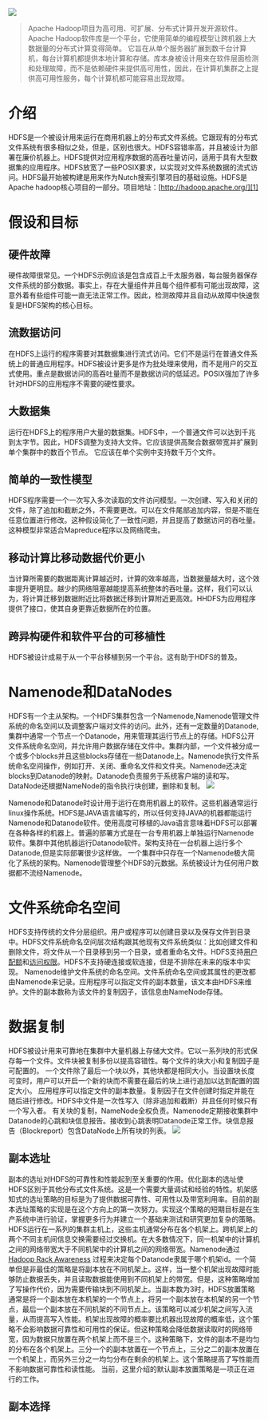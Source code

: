 ![][3]
> Apache Hadoop项目为高可用、可扩展、分布式计算开发开源软件。Apache Hadoop软件库是一个平台，它使用简单的编程模型让跨机器上大数据量的分布式计算变得简单。
它旨在从单个服务器扩展到数千台计算机，每台计算机都提供本地计算和存储。库本身被设计用来在软件层面检测和处理故障，而不是依赖硬件来提供高可用性，因此，在计算机集群之上提供高可用性服务，每个计算机都可能容易出现故障。

# 介绍
HDFS是一个被设计用来运行在商用机器上的分布式文件系统。它跟现有的分布式文件系统有很多相似之处，但是，区别也很大。HDFS容错率高，并且被设计为部署在廉价机器上。HDFS提供对应用程序数据的高吞吐量访问，适用于具有大型数据集的应用程序。HDFS放宽了一些POSIX要求，以实现对文件系统数据的流式访问。HDFS最开始被构建是用来作为Nutch搜索引擎项目的基础设施。HDFS是Apache hadoop核心项目的一部分。项目地址：[http://hadoop.apache.org/][1]

# 假设和目标
## 硬件故障
硬件故障很常见。一个HDFS示例应该是包含成百上千太服务器，每台服务器保存文件系统的部分数据。事实上，存在大量组件并且每个组件都有可能出现故障，这意外着有些组件可能一直无法正常工作。因此，检测故障并且自动从故障中快速恢复是HDFS架构的核心目标。
## 流数据访问
在HDFS上运行的程序需要对其数据集进行流式访问。它们不是运行在普通文件系统上的普通应用程序。HDFS被设计更多是作为批处理来使用，而不是用户的交互式使用。重点是数据访问的高吞吐量而不是数据访问的低延迟。POSIX强加了许多针对HDFS的应用程序不需要的硬性要求。
## 大数据集
运行在HDFS上的程序用户大量的数据集。HDFS中，一个普通文件可以达到千兆到太字节。因此，HDFS调整为支持大文件。它应该提供高聚合数据带宽并扩展到单个集群中的数百个节点。 它应该在单个实例中支持数千万个文件。

## 简单的一致性模型
HDFS程序需要一个一次写入多次读取的文件访问模型。一次创建、写入和关闭的文件，除了追加和截断之外，不需要更改。可以在文件尾部追加内容，但是不能在任意位置进行修改。这种假设简化了一致性问题，并且提高了数据访问的吞吐量。这种模型非常适合Mapreduce程序以及网络爬虫。
## 移动计算比移动数据代价更小
当计算所需要的数据距离计算越近时，计算的效率越高，当数据量越大时，这个效率提升更明显。越少的网络阻塞越能提高系统整体的吞吐量。这样，我们可以认为，将计算迁移到数据附近比将数据迁移到计算附近更高效。HHDFS为应用程序提供了接口，使其自身更靠近数据所在的位置。

## 跨异构硬件和软件平台的可移植性
HDFS被设计成易于从一个平台移植到另一个平台。这有助于HDFS的普及。

# Namenode和DataNodes
HDFS有一个主从架构。一个HDFS集群包含一个Namenode,Namenode管理文件系统的命名空间以及调整客户端对文件的访问。此外，还有一定数量的Datanode,集群中通常一个节点一个Datanode，用来管理其运行节点上的存储。HDFS公开文件系统命名空间，并允许用户数据存储在文件中。集群内部，一个文件被分成一个或多个blocks并且这些blocks存储在一些Datanode上。Namenode执行文件系统命名空间操作，例如打开、关闭、重命名文件和文件夹。Namenode还决定blocks到Datanode的映射。Datanode负责服务于系统客户端的读和写。DataNode还根据NameNode的指令执行块创建，删除和复制。
![][2]

Namenode和Datanode时设计用于运行在商用机器上的软件。这些机器通常运行linux操作系统。HDFS是JAVA语言编写的，所以任何支持JAVA的机器都能运行Namenode和Datanode软件。使用高度可移植的Java语言意味着HDFS可以部署在各种各样的机器上。普遍的部署方式是在一台专用机器上单独运行Namenode软件。集群中其他机器运行Datanode软件。架构支持在一台机器上运行多个Datanode,但是实际部署很少这样做。
一个集群中只存在一个Namenode极大简化了系统的架构。Namenode管理整个HDFS的元数据。系统被设计为任何用户数据都不流经Namenode。

# 文件系统命名空间
HDFS支持传统的文件分层组织。用户或程序可以创建目录以及保存文件到目录中。HDFS文件系统命名空间层次结构跟其他现有文件系统类似：比如创建文件和删除文件，将文件从一个目录移到另一个目录，或者重命名文件。HDFS支持[用户配额][4]和[访问权限][5]。HDFS不支持硬连接或软连接，但是不排除在未来的版本中实现。
Namenode维护文件系统的命名空间。文件系统命名空间或其属性的更改都由Namenode来记录。应用程序可以指定文件的副本数量，该文本由HDFS来维护。文件的副本数称为该文件的复制因子，该信息由NameNode存储。

# 数据复制
HDFS被设计用来可靠地在集群中大量机器上存储大文件。它以一系列块的形式保存每一个文件。文件块被复制多份以提高容错性。每个文件的块大小和复制因子是可配置的。
一个文件除了最后一个块以外，其他块都是相同大小。当设置块长度可变时，用户可以开启一个新的块而不需要在最后的块上进行追加以达到配置的固定大小。
应用程序可以指定文件的副本数量。复制因子在文件创建时指定并能在随后进行修改。HDFS中文件是一次性写入（除非追加和截断）并且任何时候只有一个写入者。
有关块的复制，NameNode全权负责。Namenode定期接收集群中Datanode的心跳和块信息报告。接收到心跳表明Datanode正常工作。块信息报告（Blockreport）包含DataNode上所有块的列表。
![][6]

## 副本选址
副本的选址对HDFS的可靠性和性能起到至关重要的作用。优化副本的选址使HDFS区别于其他分布式文件系统。这是一个需要大量调试和经验的特性。机架感知式的选址策略的目标是为了提供数据可靠性、可用性以及带宽利用率。目前的副本选址策略的实现是在这个方向上的第一次努力。实现这个策略的短期目标是在生产系统中进行验证，掌握更多行为并建立一个基础来测试和研究更加复杂的策略。
HDFS运行在一系列的集群主机上，这些主机通常分布在各个机架上。跨机架上的两个不同主机间信息交换需要经过交换机。在大多数情况下，同一机架中的计算机之间的网络带宽大于不同机架中的计算机之间的网络带宽。Namenode通过[Hadoop Rack Awareness][7] 过程来决定每个Datanode隶属于哪个机架id。一个简单但是非最佳的策略是将副本放在不同机架上。这样，当一整个机架出现故障时能够防止数据丢失，并且读取数据能使用到不同机架上的带宽。但是，这种策略增加了写操作代价，因为需要传输块到不同机架上。当副本数为3时，HDFS放置策略通常是将一个副本放在本机架的一个节点上，将另一个副本放在本机架的另一个节点，最后一个副本放在不同机架的不同节点上。该策略可以减少机架之间写入流量，从而提高写入性能。机架出现故障的概率要比机器出现故障的概率低，这个策略不会影响数据可靠性和可用性的保证。但这种策略会降低数据读取时的网络带宽，因为数据只放置在两个机架上而不是三个。这种策略下，文件的副本不是均匀的分布在各个机架上。三分一个的副本放置在一个节点上，三分之二的副本放置在一个机架上，而另外三分之一均匀分布在剩余的机架上。这个策略提高了写性能而不影响数据可靠性和读性能。
当前，这里介绍的默认副本放置策略是一项正在进行的工作。

## 副本选择




[1]: http://hadoop.apache.org/
[2]: http://hadoop.apache.org/docs/stable/hadoop-project-dist/hadoop-hdfs/images/hdfsarchitecture.png
[3]: http://kooola.com/upload/2018/06/vpcgv27a4ghtgrkts238n63moj.jpg
[4]: http://hadoop.apache.org/docs/stable/hadoop-project-dist/hadoop-hdfs/HdfsQuotaAdminGuide.html
[5]: http://hadoop.apache.org/docs/stable/hadoop-project-dist/hadoop-hdfs/HdfsPermissionsGuide.html
[6]: http://hadoop.apache.org/docs/stable/hadoop-project-dist/hadoop-hdfs/images/hdfsdatanodes.png
[7]: http://hadoop.apache.org/docs/stable/hadoop-project-dist/hadoop-common/RackAwareness.html



